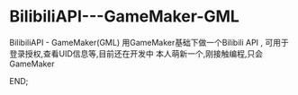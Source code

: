 # BilibiliAPI---GameMaker-GML
BilibiliAPI - GameMaker(GML) 用GameMaker基础下做一个Bilibili API , 可用于登录授权,查看UID信息等,目前还在开发中
本人萌新一个,刚接触编程,只会GameMaker

END;
